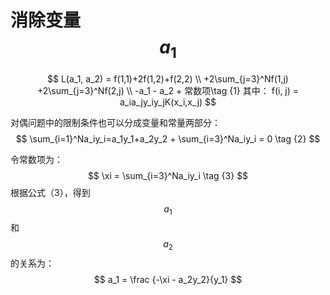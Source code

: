 # 消除变量$$a_1$$

$$
L(a_1, a_2) = f(1,1)+2f(1,2)+f(2,2) \\
+2\sum_{j=3}^Nf(1,j) +2\sum_{j=3}^Nf(2,j) \\
-a_1 - a_2 + 常数项\tag {1}
其中：
f(i, j) = a_ia_jy_iy_jK(x_i,x_j)
$$

对偶问题中的限制条件也可以分成变量和常量两部分：  
$$
\sum_{i=1}^Na_iy_i=a_1y_1+a_2y_2 + \sum_{i=3}^Na_iy_i = 0 \tag {2}
$$

令常数项为：  
$$
\xi = \sum_{i=3}^Na_iy_i \tag {3}
$$
根据公式（3），得到$$a_1$$和$$a_2$$的关系为：  
$$
a_1 = \frac {-\xi - a_2y_2}{y_1}
$$
